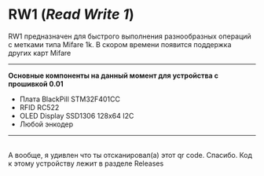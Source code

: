 # RW1 (___Read Write 1___)
RW1 предназначен для быстрого выполнения разнообразных операций с метками типа Mifare 1k. В скором времени появится поддержка других карт Mifare
<hr>
<b>Основные компоненты на данный момент для устройства с прошивкой 0.01</b><ul>
<li>Плата BlackPill STM32F401CC</li>
<li>RFID RC522</li>
<li>OLED Display SSD1306 128x64 I2C</li>
<li>Любой энкодер</li>
</ul>	
<hr><br>
А вообще, я удивлен что ты отсканировал(а) этот qr code. Спасибо. Код к этому устройству лежит в разделе Releases
